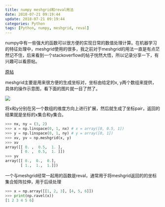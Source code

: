 ```yaml
---
title: numpy meshgrid和reval用法
date: 2018-07-21 09:19:44
update: 2018-07-21 09:19:44
categories: Python
tags: [Python, numpy, meshgrid, reval]
---
```


numpy中有一些强大的函数可以很方便的实现日常的数值处理计算。在机器学习的特征处理中，meshgrid使用的很多，我之前对于meshgrid的用法一直是有点茫然记不住，后来看到一个stackoverflow的帖子恍然大悟，所以记录分享一下，有兴趣可以看原帖。

<!--more-->

[原帖](https://stackoverflow.com/questions/36013063/what-is-purpose-of-meshgrid-in-Python-numpy)

meshgrid主要是用来很方便的生成坐标对，坐标由给定的x, y两个数组来提供，具体的操作示意图，看下面的图片就一目了然了。

![](/images/posts/Python/meshgrid.png)

将x和y分别在另一个数组的维度方向上进行扩展，然后就生成了坐标pair，返回的结果就是坐标的x集合和y集合。

```Python
>>> nx, ny = (3, 2)
>>> x = np.linspace(0, 1, nx) # x = array([0, 0.5, 1])
>>> y = np.linspace(0, 1, ny) # y = array([0, 1])
>>> xv, yv = np.meshgrid(x, y)
>>> xv
array([[ 0. ,  0.5,  1. ],
       [ 0. ,  0.5,  1. ]])
>>> yv
array([[ 0.,  0.,  0.],
       [ 1.,  1.,  1.]])
```

一个与meshgrid经常一起用的函数是reval，通常用于将meshgrid返回的的坐标集合矩阵拉伸，用于后续处理

```Python
>>> x = np.array([[1, 2, 3], [4, 5, 6]])
>>> print(np.ravel(x))
[1 2 3 4 5 6]
```